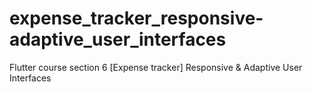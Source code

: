 # expense_tracker_responsive-adaptive_user_interfaces
 Flutter course section 6 [Expense tracker] Responsive & Adaptive User Interfaces
